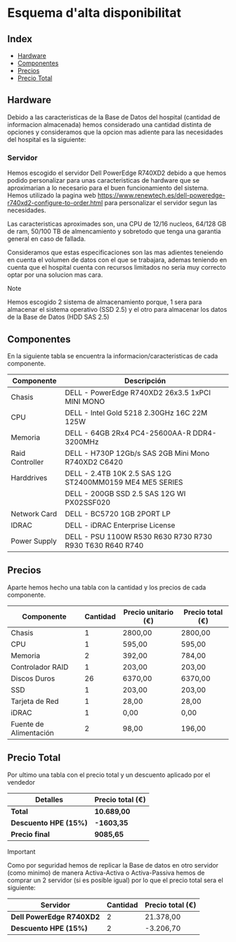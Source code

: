 # Esquema d'alta disponibilitat
## Index
-   [Hardware](#hardware)
-   [Componentes](#componentes)
-   [Precios](#precios)
-   [Precio Total](#precio-total)

## Hardware

Debido a las caracteristicas de la Base de Datos del hospital (cantidad de informacion almacenada) hemos considerado una cantidad distinta de opciones y consideramos que la opcion mas adiente para las necesidades del hospital es la siguiente:

### Servidor

Hemos escogido el servidor Dell PowerEdge R740XD2 debido a que hemos podido personalizar para unas caracteristicas de hardware que se aproximarian a lo necesario para el buen funcionamiento del sistema. Hemos utilizado la pagina web https://www.renewtech.es/dell-poweredge-r740xd2-configure-to-order.html para personalizar el servidor segun las necesidades.

Las caracteristicas aproximades son, una CPU de 12/16 nucleos, 64/128 GB de ram, 50/100 TB de almencamiento y sobretodo que tenga una garantia general en caso de fallada.

Consideramos que estas especificaciones son las mas adientes teneiendo en cuenta el volumen de datos con el que se trabajara, ademas teniendo en cuenta que el hospital cuenta con recursos limitados no seria muy correcto optar por una solucion mas cara.

> [!NOTE]  
> Hemos escogido 2 sistema de almacenamiento porque, 1 sera para almacenar el sistema operativo (SSD 2.5)
> y el otro para almacenar los datos de la Base de Datos (HDD SAS 2.5)
## Componentes
En la siguiente tabla se encuentra la informacion/caracteristicas de cada componente.

| Componente      | Descripción                                                                         |
|-----------------|-------------------------------------------------------------------------------------|
| Chasis          | DELL - PowerEdge R740XD2 26x3.5 1xPCI MINI MONO                                    |
| CPU             | DELL - Intel Gold 5218 2.30GHz 16C 22M 125W                                         |
| Memoria         | DELL - 64GB 2Rx4 PC4-25600AA-R DDR4-3200MHz                        |
| Raid Controller | DELL - H730P 12Gb/s SAS 2GB Mini Mono R740XD2 C6420                                 |
| Harddrives      | DELL - 2.4TB 10K 2.5 SAS 12G ST2400MM0159 ME4 ME5 SERIES         |
|                 | DELL - 200GB SSD 2.5 SAS 12G WI PX02SSF020                                           |
| Network Card    | DELL - BC5720 1GB 2PORT LP                                                          |
| IDRAC           | DELL - iDRAC Enterprise License                                                     |
| Power Supply    | DELL - PSU 1100W R530 R630 R730 R730 R930 T630 R640 R740              |

## Precios 

Aparte hemos hecho una tabla con la cantidad y los precios de cada componente.

| Componente        | Cantidad | Precio unitario (€) | Precio total (€) |
|-------------------|----------|---------------------|------------------|
| Chasis            | 1        | 2800,00             | 2800,00          |
| CPU               | 1        | 595,00              | 595,00           |
| Memoria           | 2        | 392,00              | 784,00           |
| Controlador RAID  | 1        | 203,00              | 203,00           |
| Discos Duros      | 26       | 6370,00             | 6370,00          |
| SSD               | 1        | 203,00              | 203,00           |
| Tarjeta de Red    | 1        | 28,00               | 28,00            |
| iDRAC             | 1        | 0,00                | 0,00             |
| Fuente de Alimentación | 2   | 98,00               | 196,00           |

## Precio Total

Por ultimo una tabla con el precio total y un descuento aplicado por el vendedor

| Detalles          |   Precio total (€) |
|-------------------|--------------------|
| **Total**         |  **10.689,00**    |
| **Descuento HPE (15%)**|  **-1603,35**     |
| **Precio final**  |  **9085,65**      |

> [!IMPORTANT]  
> Como por seguridad hemos de replicar la Base de datos en otro servidor (como minimo)
> de manera Activa-Activa o Activa-Passiva hemos de comprar un 2 servidor (si es posible igual)
> por lo que el precio total sera el siguiente:

| Servidor                   | Cantidad | Precio total (€) |
|----------------------------|----------|------------------|
| **Dell PowerEdge R740XD2**| 2        | 21.378,00        |
| **Descuento HPE (15%)**   | 2         | -3.206,70        |


